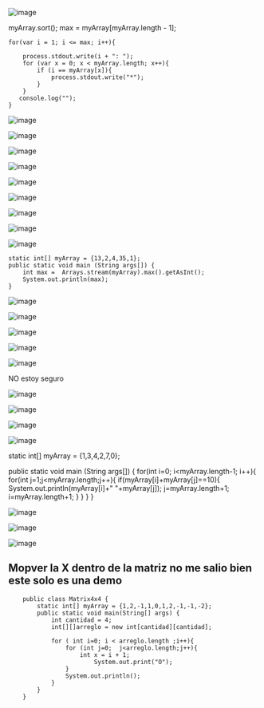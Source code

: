 
![image](https://user-images.githubusercontent.com/31891276/128776933-a345c22f-7753-4b4a-852b-e81f6d52e968.png)


myArray.sort();
    max = myArray[myArray.length - 1];

    for(var i = 1; i <= max; i++){

        process.stdout.write(i + ": ");
        for (var x = 0; x < myArray.length; x++){
            if (i == myArray[x]){
                process.stdout.write("*");
            }
        }
       console.log("");
    }



![image](https://user-images.githubusercontent.com/31891276/150453070-4fe0ba77-9d27-4d5a-95af-202e042b2ac0.png)



![image](https://user-images.githubusercontent.com/31891276/150453804-2b4447db-54c3-47d0-8d49-373a25259c08.png)

![image](https://user-images.githubusercontent.com/31891276/150453794-93393e71-1cca-42be-957a-691699b582eb.png)

![image](https://user-images.githubusercontent.com/31891276/150453878-c9c00bdf-972d-455e-9541-96b7f3814aa2.png)

![image](https://user-images.githubusercontent.com/31891276/150454137-652478f3-9631-4d9d-865b-b93799dd494d.png)

![image](https://user-images.githubusercontent.com/31891276/150454156-3656f70a-87ab-4bf2-8a89-b4022b8791dd.png)

![image](https://user-images.githubusercontent.com/31891276/150455561-258d38e9-caf3-4b5b-b1d4-b6592cac5523.png)

![image](https://user-images.githubusercontent.com/31891276/150459402-e193d45f-680a-4c4d-a060-b2c7ac5a559c.png)

![image](https://user-images.githubusercontent.com/31891276/150459447-d988ad0b-51bf-4e1a-b95c-4bedd82f7013.png)



    static int[] myArray = {13,2,4,35,1};
    public static void main (String args[]) {
        int max =  Arrays.stream(myArray).max().getAsInt();
        System.out.println(max);
    }
    
![image](https://user-images.githubusercontent.com/31891276/150455936-d0507890-b985-4bf7-b7bf-c907039600f3.png)

![image](https://user-images.githubusercontent.com/31891276/150455970-fd4de402-7591-4210-a4f4-c46eaf3d23ab.png)

![image](https://user-images.githubusercontent.com/31891276/150456131-ec93e495-830c-4063-bb68-5b0591087b0a.png)

![image](https://user-images.githubusercontent.com/31891276/150456236-8a455f2a-f14d-4be8-8b2e-174e80bf07ba.png)

![image](https://user-images.githubusercontent.com/31891276/150456825-ab725ffc-34fe-4969-b4b8-309a455a0728.png)

NO estoy seguro

![image](https://user-images.githubusercontent.com/31891276/150456932-da386c46-139d-4745-ab95-e43d125a0ab0.png)

![image](https://user-images.githubusercontent.com/31891276/150457894-28407785-e41f-43df-9395-b676bb1bfc4f.png)

![image](https://user-images.githubusercontent.com/31891276/150459698-361d3e1d-e0f6-4f1b-85fa-1888efc2d4ce.png)

![image](https://user-images.githubusercontent.com/31891276/150459880-c3334792-6b0c-4b7e-ae0d-98d9c889fdee.png)



static int[] myArray = {1,3,4,2,7,0};

public static void main (String args[]) {
   for(int i=0; i<myArray.length-1; i++){
            for(int j=1;j<myArray.length;j++){
                if(myArray[i]+myArray[j]==10){
                    System.out.println(myArray[i]+" "+myArray[j]);
                    j=myArray.length+1;
                    i=myArray.length+1;
                }
            }
        }
}


![image](https://user-images.githubusercontent.com/31891276/150459947-485a264f-50dd-427d-bfe3-fe16a4460299.png)



![image](https://user-images.githubusercontent.com/31891276/150460031-5ea73ce0-e34b-4c77-a9a9-d45f8412f3b3.png)

![image](https://user-images.githubusercontent.com/31891276/150460133-2a914c2f-1b2c-4a15-a1c1-7a48f34024bc.png)


## Mopver la X dentro de la matriz no me salio bien este solo es una demo


        public class Matrix4x4 {
            static int[] myArray = {1,2,-1,1,0,1,2,-1,-1,-2};
            public static void main(String[] args) {
                int cantidad = 4;
                int[][]arreglo = new int[cantidad][cantidad];

                for ( int i=0; i < arreglo.length ;i++){
                    for (int j=0;  j<arreglo.length;j++){
                        int x = i + 1;
                            System.out.print("O");
                    }
                    System.out.println();
                }
            }
        }

